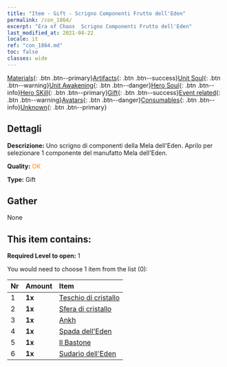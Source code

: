 ```yaml
---
title: "Item - Gift - Scrigno Componenti Frutto dell'Eden"
permalink: /con_1864/
excerpt: "Era of Chaos  Scrigno Componenti Frutto dell'Eden"
last_modified_at: 2021-04-22
locale: it
ref: "con_1864.md"
toc: false
classes: wide
---
```

 [Materials](/ItemsIT/){: .btn .btn--primary}[Artifacts](/ItemsIT/Artifacts/){: .btn .btn--success}[Unit Soul](/ItemsIT/UnitSoul/){: .btn .btn--warning}[Unit Awakening](/ItemsIT/UnitAwakening/){: .btn .btn--danger}[Hero Soul](/ItemsIT/HeroSoul/){: .btn .btn--info}[Hero SKill](/ItemsIT/HeroSkill/){: .btn .btn--primary}[Gift](/ItemsIT/Gift/){: .btn .btn--success}[Event related](/ItemsIT/Events/){: .btn .btn--warning}[Avatars](/ItemsIT/Avatars/){: .btn .btn--danger}[Consumables](/ItemsIT/Consumables/){: .btn .btn--info}[Unknown](/ItemsIT/Unknown/){: .btn .btn--primary}

## Dettagli
 **Descrizione:** Uno scrigno di componenti della Mela dell'Eden. Aprilo per selezionare 1 componente del manufatto Mela dell'Eden.

 **Quality:** <span style="color: #FF8C00">OK</span>

 **Type:** Gift

## Gather

  None

## This item contains:

 **Required Level to open:** 1

 You would need to choose 1 item from the list (0):

  | Nr | Amount |     Item    |
  |:---|:-------|:------------|
  | 1 |  **1x** | [Teschio di cristallo](/it/Items/art_182/) |  | 
  | 2 |  **1x** | [Sfera di cristallo](/it/Items/art_183/) |  | 
  | 3 |  **1x** | [Ankh](/it/Items/art_184/) |  | 
  | 4 |  **1x** | [Spada dell'Eden](/it/Items/art_185/) |  | 
  | 5 |  **1x** | [Il Bastone](/it/Items/art_186/) |  | 
  | 6 |  **1x** | [Sudario dell'Eden](/it/Items/art_187/) |  | 
